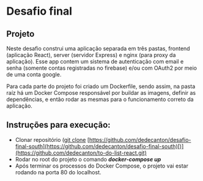 # Desafio final

## **Projeto**

Neste desafio construi uma aplicação separada em três pastas, frontend (aplicação React), server (servidor Express) e nginx (para proxy da aplicação). Esse app contem um sistema de autenticação com email e senha (somente contas registradas no firebase) e/ou com OAuth2 por meio de uma conta google. 

Para cada parte do projeto foi criado um Dockerfile, sendo assim, na pasta raíz há um Docker Compose responsável por buildar as imagens, definir as dependências, e então rodar as mesmas para o funcionamento correto da aplicação.

## **Instruções para execução:**

- Clonar repositório ([git clone](https://github.com/dedecanton/to-do-list-react.git) [https://github.com/dedecanton/desafio-final-south](https://github.com/dedecanton/desafio-final-south)[)](https://github.com/dedecanton/to-do-list-react.git)
- Rodar no root do projeto o comando ***docker-compose up***
- Após terminar os processos do Docker Compose, o projeto vai estar rodando na porta 80 do localhost.